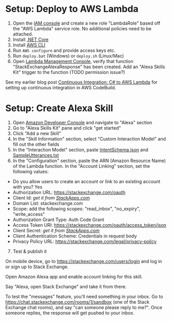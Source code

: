 # Setup: Deploy to AWS Lambda

1. Open the [IAM console](https://console.aws.amazon.com/iam/home#/roles) and create a new role "LambdaRole" based off the "AWS Lambda" service role. No additional policies need to be attached.
1. Install [.NET Core](https://www.microsoft.com/net/core)
2. Install [AWS CLI](https://aws.amazon.com/cli)
3. Run `AWS configure` and provide access keys etc.
4. Run `deploy.bat` (Windows) or `deploy.sh` (Linux/Mac)
5. Open [Lambda Management Console](https://console.aws.amazon.com/lambda), verify that function "StackExchangeAlexaResponse" has been created. Add an "Alexa Skills Kit" trigger to the function (TODO permission issue?)

See my earlier blog post [Continuous Integration: C# to AWS Lambda](http://maxhorstmann.net/blog/2017/05/22/ci-dotnetcore-lambda) for setting up continuous integration in AWS CodeBuild.


# Setup: Create Alexa Skill

1. Open [Amazon Developer Console](https://developer.amazon.com) and navigate to "Alexa" section
2. Go to "Alexa Skills Kit" pane and click "get started"
3. Click "Add a new Skill"
4. In the "Skill Information" section, select "Custom Interaction Model" and fill out the other fields
5. In the "Interaction Model" section, paste [IntentSchema.json](speechAssets/IntentSchema.json) and [SampleUtterances.txt](speechAssets/SampleUtterances.txt)
6. In the "Configuration" section, paste the ARN (Amazon Resource Name) of the Lambda function. In the "Account Linking" section, set the following values:
  - Do you allow users to create an account or link to an existing account with you? Yes
  - Authorization URL: https://stackexchange.com/oauth
  - Client Id: *get it from [StackApps.com](https://stackapps.com)*
  - Domain List: stackexchange.com
  - Scope: add the following scopes: "read_inbox", "no_expiry", "write_access"
  - Authorization Grant Type: Auth Code Grant
  - Access Token URI: https://stackexchange.com/oauth/access_token/json
  - Client Secret: *get it from [StackApps.com](https://stackapps.com)*
  - Client Authentication Scheme: Credentials in request body
  - Privacy Policy URL: https://stackexchange.com/legal/privacy-policy
7. Test & publish it

On mobile device, go to https://stackexchange.com/users/login and log in or sign up to Stack Exchange. 

Open Amazon Alexa app and enable account linking for this skill.

Say "Alexa, open Stack Exchange" and take it from there. 

To test the "messages" feature, you'll need something in your inbox. Go to  https://chat.stackexchange.com/rooms/1/sandbox (one of the Stack Exchange chat rooms), and say "can someone please reply to me?". Once someone replies, the response will get pushed to your inbox.







